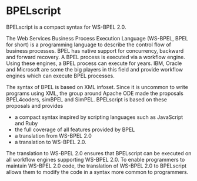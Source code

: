 BPELscript
==========

BPELscript is a compact syntax for WS-BPEL 2.0.

The Web Services Business Process Execution Language (WS-BPEL, BPEL for short) is a programming language to describe the control flow of business processes. BPEL has native support for concurrency, backward and forward recovery. A BPEL process is executed via a workflow engine. Using these engines, a BPEL process can execute for years. IBM, Oracle and Microsoft are some the big players in this field and provide workflow engines which can execute BPEL processes.

The syntax of BPEL is based on XML infoset. Since it is uncommon to write programs using XML, the group around Apache ODE made the proposals BPEL4coders, simBPEL and SimPEL. BPELscript is based on these proposals and provides

  * a compact syntax inspired by scripting languages such as JavaScript and Ruby
  * the full coverage of all features provided by BPEL
  * a translation from WS-BPEL 2.0
  * a translation to WS-BPEL 2.0.

The translation to WS-BPEL 2.0 ensures that BPELscript can be executed on all workflow engines supporting WS-BPEL 2.0. To enable programmers to maintain WS-BPEL 2.0 code, the translation of WS-BPEL 2.0 to BPELscript allows them to modify the code in a syntax more common to programmers.
